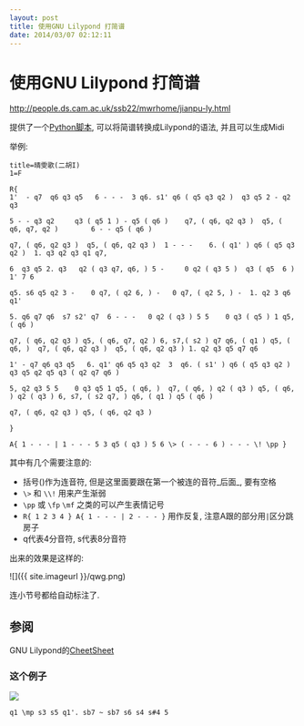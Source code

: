 ```yaml
---
layout: post
title: 使用GNU Lilypond 打简谱
date: 2014/03/07 02:12:11
---
```


# 使用GNU Lilypond 打简谱

<http://people.ds.cam.ac.uk/ssb22/mwrhome/jianpu-ly.html>

提供了一个[Python脚本](http://people.ds.cam.ac.uk/ssb22/mwrhome/jianpu-ly.py), 可以将简谱转换成Lilypond的语法, 并且可以生成Midi

举例:
    
    
    title=晴雯歌(二胡I)
    1=F
    
    R{
    1'  - q7  q6 q3 q5   6 - - -  3 q6. s1' q6 ( q5 q3 q2 )  q3 q5 2 - q2 q3
    
    5 - - q3 q2     q3 ( q5 1 ) - q5 ( q6 )    q7, ( q6, q2 q3 )  q5, ( q6, q7, q2 )        6 - - q5 ( q6 )
    
    q7, ( q6, q2 q3 )  q5, ( q6, q2 q3 )  1 - - -    6. ( q1' ) q6 ( q5 q3 q2 )  1. q3 q2 q3 q1 q7,
    
    6  q3 q5 2. q3   q2 ( q3 q7, q6, ) 5 -     0 q2 ( q3 5 )  q3 ( q5  6 ) 1' 7 6
    
    q5. s6 q5 q2 3 -    0 q7, ( q2 6, ) -   0 q7, ( q2 5, ) -  1. q2 3 q6 q1'  
    
    5. q6 q7 q6  s7 s2' q7  6 - - -   0 q2 ( q3 ) 5 5    0 q3 ( q5 ) 1 q5, ( q6 )
    
    q7, ( q6, q2 q3 ) q5, ( q6, q7, q2 ) 6, s7,( s2 ) q7 q6, ( q1 ) q5, ( q6, )  q7, ( q6, q2 q3 )  q5, ( q6, q2 q3 ) 1. q2 q3 q5 q7 q6 
    
    1' - q7 q6 q3 q5   6. q1' q6 q5 q3 q2  3  q6. ( s1' ) q6 ( q5 q3 q2 )  q3 q5 q2 q5 q3 ( q2 q7 q6 ) 
    
    5, q2 q3 5 5    0 q3 q5 1 q5, ( q6, )  q7, ( q6, ) q2 ( q3 ) q5, ( q6, ) q2 ( q3 ) 6, s7, ( s2 q7, ) q6, ( q1 ) q5 ( q6 )
    
    q7, ( q6, q2 q3 ) q5, ( q6, q2 q3 ) 
    
    }
    
    A{ 1 - - - | 1 - - - 5 3 q5 ( q3 ) 5 6 \> ( - - - 6 ) - - - \! \pp }
    
    

其中有几个需要注意的:

  * 括号()作为连音符, 但是这里面要跟在第一个被连的音符_后面_, 要有空格
  * `\>` 和 `\\!` 用来产生渐弱
  * `\pp` 或 `\fp` `\mf` 之类的可以产生表情记号
  * `R{ 1 2 3 4 } A{ 1 - - - | 2 - - - }` 用作反复, 注意A跟的部分用`|`区分跳房子
  * q代表4分音符, s代表8分音符

出来的效果是这样的:

![]({{ site.imageurl }}/qwg.png)

连小节号都给自动标注了. 

## 参阅

GNU Lilypond的[CheetSheet](http://lilypond.org/doc/v2.18/Documentation/notation/cheat-sheet)

### 这个例子

![](http://people.ds.cam.ac.uk/ssb22/mwrhome/jianpu-ly.png)
    
    
    q1 \mp s3 s5 q1'. sb7 ~ sb7 s6 s4 s#4 5
